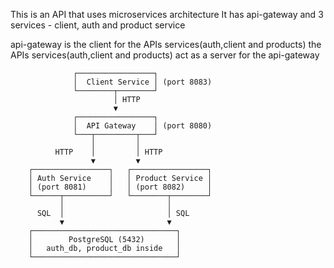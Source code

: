 This is an API that uses microservices architecture
It has api-gateway and 3 services - client, auth and product service

api-gateway is the client for the APIs services(auth,client and products)
the APIs services(auth,client and products) act as a server for the api-gateway

                  ┌─────────────────┐
                  │  Client Service │ (port 8083)
                  └────────┬────────┘
                           │ HTTP
                           ▼
                  ┌─────────────────┐
                  │  API Gateway    │ (port 8080)
                  └───┬─────────┬───┘
                      │         │
              HTTP    │         │ HTTP
                      ▼         ▼
        ┌─────────────────┐   ┌─────────────────┐
        │ Auth Service    │   │ Product Service │
        │ (port 8081)     │   │ (port 8082)     │
        └──────┬──────────┘   └────────┬────────┘
               │                       │
          SQL  │                       │ SQL
               ▼                       ▼
        ┌────────────────────────────────┐
        │        PostgreSQL (5432)       │
        │   auth_db, product_db inside   │
        └────────────────────────────────┘
